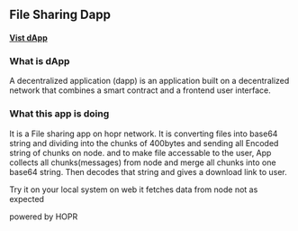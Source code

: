 ## File Sharing Dapp
#### [Vist dApp](https://hoprfsdapp.vanoob.dev)

### What is dApp 
A decentralized application (dapp) is an application built on a decentralized network that combines a smart contract and a frontend user interface.

### What this app is doing
It is a File sharing app on hopr network.
It is converting files into base64 string and dividing into the chunks of 400bytes and sending all Encoded string of chunks on node.
and to make file accessable to the user, App collects all chunks(messages) from node and merge all chunks into one base64 string.
Then decodes that string and gives a download link to user.



Try it on your local system on web it fetches data from node not as expected 


powered by HOPR
